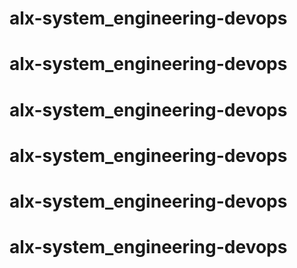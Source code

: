 # alx-system_engineering-devops
# alx-system_engineering-devops
# alx-system_engineering-devops
# alx-system_engineering-devops
# alx-system_engineering-devops
# alx-system_engineering-devops
